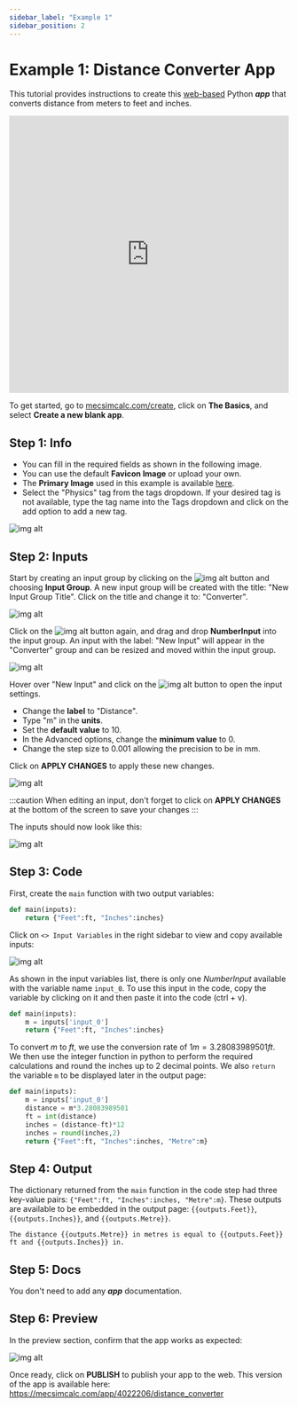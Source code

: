 ```yaml
---
sidebar_label: "Example 1"
sidebar_position: 2
---
```


# Example 1: Distance Converter App

This tutorial provides instructions to create this [web-based](https://www.mecsimcalc.com/app/4022206/distance_converter) Python _**app**_ that converts distance from meters to feet and inches.

<div style={{width: "100%", height: "500px", overflow: "hidden"}}>
<iframe src='https://mecsimcalc.com/app/4022206/distance_converter' style={{position:"relative", left:"-45px", top:"-48px"}} width="100%" height="500" title="MecSimCalc" frameBorder="0"></iframe>
</div>

To get started, go to [mecsimcalc.com/create](https://mecsimcalc.com/create), click on **The Basics**, and select **Create a new blank app**.

## Step 1: Info

- You can fill in the required fields as shown in the following image.
- You can use the default **Favicon Image** or upload your own.
- The **Primary Image** used in this example is available [here](/docs/getting-started/ex1_primary.png).
- Select the "Physics" tag from the tags dropdown. If your desired tag is not available, type the tag name into the Tags dropdown and click on the add option to add a new tag.

<div style={{textAlign: 'center'}}>

![img alt](/docs/getting-started/ex1_info.png)

</div>

## Step 2: Inputs

Start by creating an input group by clicking on the ![img alt](/docs/getting-started/add_btn.png) button and choosing **Input Group**. A new input group will be created with the title: "New Input Group Title". Click on the title and change it to: "Converter".

<div style={{textAlign: 'center'}}>

![img alt](/docs/getting-started/ex1_group_title.png)

</div>

Click on the ![img alt](/docs/getting-started/add_btn.png) button again, and drag and drop **NumberInput** into the input group. An input with the label: "New Input" will appear in the "Converter" group and can be resized and moved within the input group.

<div style={{textAlign: 'center'}}>

![img alt](/docs/getting-started/ex1_input_btns.png)

</div>

Hover over "New Input" and click on the ![img alt](/docs/getting-started/edit_btn.png) button to open the input settings.

- Change the **label** to "Distance".
- Type "m" in the **units**.
- Set the **default value** to 10.
- In the Advanced options, change the **minimum value** to 0.
- Change the step size to 0.001 allowing the precision to be in mm.

Click on **APPLY CHANGES** to apply these new changes.

<div style={{textAlign: 'center'}}>

![img alt](/docs/getting-started/ex1_edit_input.png)

</div>

:::caution
When editing an input, don't forget to click on **APPLY CHANGES** at the bottom of the screen to save your changes
:::

The inputs should now look like this:

<div style={{textAlign: 'center'}}>

![img alt](/docs/getting-started/ex1_edited_input.png)

</div>

## Step 3: Code

First, create the `main` function with two output variables:

```python
def main(inputs):
    return {"Feet":ft, "Inches":inches}
```

Click on `<> Input Variables` in the right sidebar to view and copy available inputs:

<div style={{textAlign: 'center'}}>

![img alt](/docs/getting-started/ex1_input_vars.png)

</div>

As shown in the input variables list, there is only one _NumberInput_ available with the variable name `input_0`. To use this input in the code, copy the variable by clicking on it and then paste it into the code (ctrl + v).

```python
def main(inputs):
    m = inputs['input_0']
    return {"Feet":ft, "Inches":inches}
```

To convert $m$ to $ft$, we use the conversion rate of $1m = 3.28083989501ft$. We then use the integer function in python to perform the required calculations and round the inches up to 2 decimal points. We also `return` the variable `m` to be displayed later in the output page:

```python
def main(inputs):
    m = inputs['input_0']
    distance = m*3.28083989501
    ft = int(distance)
    inches = (distance-ft)*12
    inches = round(inches,2)
    return {"Feet":ft, "Inches":inches, "Metre":m}
```

## Step 4: Output

The dictionary returned from the `main` function in the code step had three key-value pairs: `{"Feet":ft, "Inches":inches, "Metre":m}`.
These outputs are available to be embedded in the output page: `{{outputs.Feet}}`, `{{outputs.Inches}}`, and `{{outputs.Metre}}`.

```
The distance {{outputs.Metre}} in metres is equal to {{outputs.Feet}} ft and {{outputs.Inches}} in.
```

## Step 5: Docs

You don't need to add any _**app**_ documentation.

## Step 6: Preview

In the preview section, confirm that the app works as expected:

<div style={{textAlign: 'center'}}>

![img alt](/docs/getting-started/ex1_preview.png)

</div>

Once ready, click on **PUBLISH** to publish your app to the web.
This version of the app is available here:
https://mecsimcalc.com/app/4022206/distance_converter
